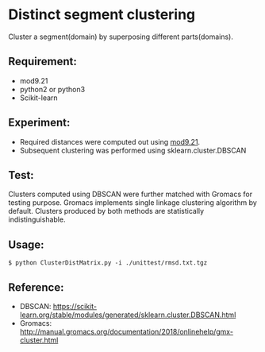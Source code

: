 

# Distinct segment clustering
Cluster a segment(domain) by superposing different parts(domains). 

## Requirement:
* mod9.21
* python2 or python3
* Scikit-learn

## Experiment:
* Required distances were computed out using [mod9.21](https://salilab.org/modeller/9.21/release.html). 
* Subsequent clustering was performed using sklearn.cluster.DBSCAN 

## Test:
Clusters computed using DBSCAN were further matched with Gromacs for 
testing purpose. Gromacs implements single linkage clustering algorithm by default. 
Clusters produced by both methods are statistically indistinguishable.

## Usage:
```
$ python ClusterDistMatrix.py -i ./unittest/rmsd.txt.tgz
```

## Reference:
* DBSCAN: https://scikit-learn.org/stable/modules/generated/sklearn.cluster.DBSCAN.html
* Gromacs: http://manual.gromacs.org/documentation/2018/onlinehelp/gmx-cluster.html
